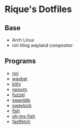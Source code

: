 # Rique's Dotfiles

## Base
- Arch Linux
- niri tiling wayland compositor

## Programs
- [niri](/.config/niri/)
- [waybar](/.config/waybar/)
- [kitty](/.config/kitty/)
- [neovim](/.config/nvim/)
- [fuzzel](/.config/fuzzel/)
- [swayidle](/.config/swayidle)
- [swaylock](/.config/swaylock)
- [fish](/.config/fish/)
- [oh-my-fish](/.config/omf/)
- [fastfetch](/.config/fastfetch/)
